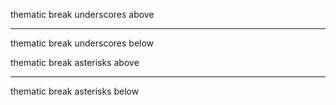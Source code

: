 thematic break underscores above
___
thematic break underscores below

thematic break asterisks above
***
thematic break asterisks below
